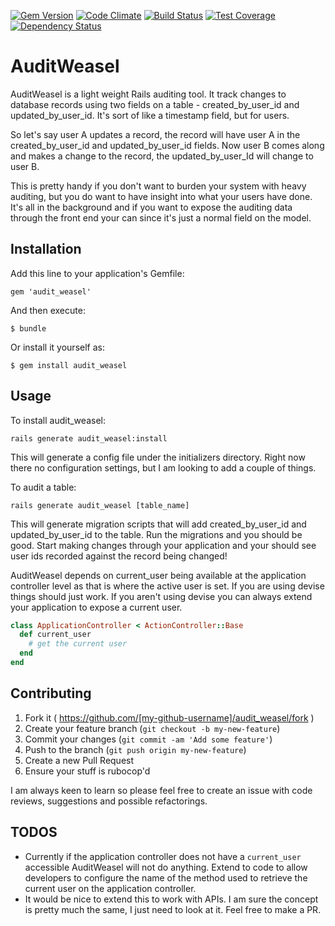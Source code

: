 [![Gem Version](https://badge.fury.io/rb/audit_weasel.svg)](https://badge.fury.io/rb/audit_weasel)
[![Code Climate](https://codeclimate.com/github/ryannealmes/audit_weasel/badges/gpa.svg)](https://codeclimate.com/github/ryannealmes/audit_weasel)
[![Build Status](https://travis-ci.org/ryannealmes/audit_weasel.svg?branch=master)](https://travis-ci.org/ryannealmes/audit_weasel.svg)
[![Test Coverage](https://codeclimate.com/github/ryannealmes/audit_weasel/badges/coverage.svg)](https://codeclimate.com/github/ryannealmes/audit_weasel/coverage)
[![Dependency Status](https://gemnasium.com/ryannealmes/audit_weasel.svg)](https://gemnasium.com/ryannealmes/audit_weasel)

# AuditWeasel

AuditWeasel is a light weight Rails auditing tool. It track changes
to database records using two fields on a table - created_by_user_id and
updated_by_user_id. It's sort of like a timestamp field, but for users.

So let's say user A updates a record, the record will have user A in the
created_by_user_id and updated_by_user_id fields. Now user B comes along and
makes a change to the record, the updated_by_user_Id will change to user B.

This is pretty handy if you don't want to burden your system with heavy
auditing, but you do want to have insight into what your users
have done. It's all in the background and if you want to expose the 
auditing data through the front end your can since it's just a normal 
field on the model.

## Installation

Add this line to your application's Gemfile:

    gem 'audit_weasel'

And then execute:

    $ bundle

Or install it yourself as:

    $ gem install audit_weasel

## Usage

To install audit_weasel:

```
rails generate audit_weasel:install
```

This will generate a config file under the initializers directory. Right now
there no configuration settings, but I am looking to add a couple of things.

To audit a table:

```
rails generate audit_weasel [table_name]
```

This will generate migration scripts that will add created_by_user_id and
updated_by_user_id to the table. Run the migrations and you should be
good. Start making changes through your application and your should see 
user ids recorded against the record being changed!

AuditWeasel depends on current_user being available at the application
controller level as that is where the active user is set. If you are using
devise things should just work. If you aren't using devise you can always
extend your application to expose a current user.

```ruby
class ApplicationController < ActionController::Base
  def current_user
    # get the current user
  end
end
```

## Contributing

1. Fork it ( https://github.com/[my-github-username]/audit_weasel/fork )
2. Create your feature branch (`git checkout -b my-new-feature`)
3. Commit your changes (`git commit -am 'Add some feature'`)
4. Push to the branch (`git push origin my-new-feature`)
5. Create a new Pull Request
6. Ensure your stuff is rubocop'd

I am always keen to learn so please feel free to create an issue with code
reviews, suggestions and possible refactorings.

## TODOS

- Currently if the application controller does not have a `current_user`
accessible AuditWeasel will not do anything. Extend to code to allow
developers to configure the name of the method used to retrieve the current
user on the application controller.
- It would be nice to extend this to work with APIs. I am sure the concept
is pretty much the same, I just need to look at it. Feel free to make a PR.
